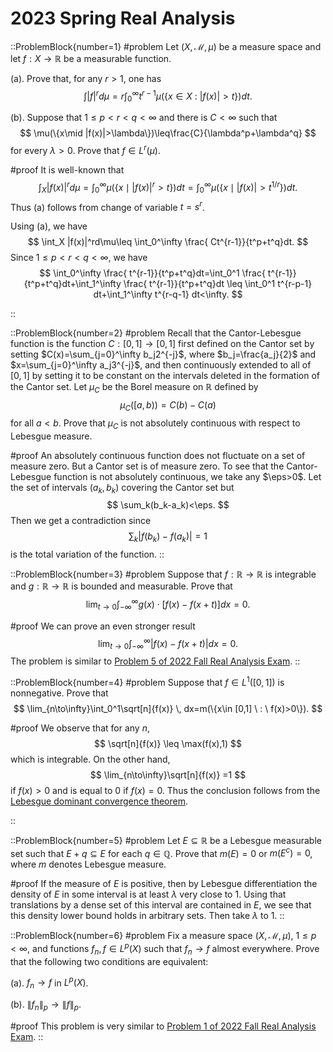 # 2023 Spring Real Analysis

::ProblemBlock{number=1}
#problem
 Let $(X, \mathcal{M}, \mu)$ be a measure space and let $f : X \to\mathbb{R}$ be a measurable function.


(a). Prove that, for any $r>1$, one has 
$$
\int |f|^rd\mu=r\int_0^\infty t^{r-1}\mu(\{x\in X \ : \ |f(x)|>t\})dt.
$$

(b). Suppose that $1\leq p<r<q<\infty$ and there is $C<\infty$ such that
$$
\mu(\{x\mid |f(x)|>\lambda\})\leq\frac{C}{\lambda^p+\lambda^q}
$$
for every $\lambda>0$.  Prove that $f\in L^r(\mu)$.


#proof
It is well-known that 
$$
\int_X |f(x)|^rd\mu =\int_0^\infty   \mu(\{x\mid |f(x)|^r>t\})dt=\int_0^\infty   \mu(\{x\mid |f(x)|>t^{1/r}\})dt.
$$
Thus (a) follows from change of variable $t=s^r$.

Using (a), we have
$$
\int_X |f(x)|^rd\mu\leq \int_0^\infty \frac{ Ct^{r-1}}{t^p+t^q}dt.
$$
Since $1\leq p<r<q<\infty$, we have
$$
\int_0^\infty \frac{ t^{r-1}}{t^p+t^q}dt=\int_0^1 \frac{ t^{r-1}}{t^p+t^q}dt+\int_1^\infty \frac{ t^{r-1}}{t^p+t^q}dt
\leq \int_0^1 t^{r-p-1} dt+\int_1^\infty t^{r-q-1} dt<\infty.
$$

::

::ProblemBlock{number=2}
#problem
Recall that the Cantor-Lebesgue function is the function $C:[0,1]\to [0,1]$ first defined on the Cantor set by setting $C(x)=\sum_{j=0}^\infty b_j2^{-j}$, where $b_j=\frac{a_j}{2}$ and $x=\sum_{j=0}^\infty a_j3^{-j}$, and then continuously extended to all of $[0,1]$ by setting it to be constant on the intervals deleted in the formation of the Cantor set.  Let $\mu_C$ be the Borel measure on $\mathbb{R}$ defined by
$$\mu_C([a,\,b)) = C(b)-C(a)$$
for all $a < b$. Prove that $\mu_C$ is not absolutely continuous with respect to Lebesgue measure.


#proof
An absolutely continuous function does not fluctuate on a set of measure zero. But a Cantor set is of measure zero.
 To see that the Cantor-Lebesgue  function is not absolutely continuous, we take  any $\eps>0$. Let the set of intervals $(a_k,b_k)$ covering the Cantor set but 
$$
\sum_k(b_k-a_k)<\eps.
$$
Then we get a contradiction since 
$$
\sum_k|f(b_k)-f(a_k)|=1
$$
is the total variation of the function.
::

::ProblemBlock{number=3}
#problem
Suppose that $f:\mathbb{R}\to \mathbb{R}$ is integrable and $g:\mathbb{R}\to \mathbb{R}$ is bounded and measurable.  Prove that
$$
\lim_{t\to 0}\int_{-\infty}^\infty g(x)\cdot [f(x)-f(x+t)]dx=0.
$$

#proof
We can prove an even stronger result
$$
\lim_{t\to 0}\int_{-\infty}^\infty |f(x)-f(x+t)|dx=0.
$$
The problem is similar to [Problem 5 of 2022 Fall Real Analysis Exam](/posts/real-analysis/2022-fall).
::

::ProblemBlock{number=4}
#problem
 Suppose that $f\in L^1([0,1])$ is nonnegative. Prove that 
$$
\lim_{n\to\infty}\int_0^1\sqrt[n]{f(x)} \, dx=m(\{x\in [0,1] \ : \  f(x)>0\}).
$$



#proof
We observe that for any $n$, 
$$
\sqrt[n]{f(x)} \leq \max(f(x),1)
$$
which is integrable. On the other hand, 
$$
\lim_{n\to\infty}\sqrt[n]{f(x)} =1
$$
if $f(x)>0$ and is equal to $0$ if $f(x)=0$. Thus the conclusion follows from the [Lebesgue dominant convergence theorem](https://en.wikipedia.org/wiki/Dominated_convergence_theorem). 

::

::ProblemBlock{number=5}
#problem
 Let $E \subseteq \mathbb{R}$ be a Lebesgue measurable set such that
$E + q \subseteq E$ for each $q \in \mathbb{Q}$. Prove that $m(E)=0$ or $m(E^c)=0$, where $m$ denotes Lebesgue measure.


#proof
If the measure of $E$ is positive, then by Lebesgue differentiation the density of $E$ in some interval is at least $\lambda$ very close to $1$. Using that translations by a dense set of this interval are contained in $E$, we see that this density lower bound holds in arbitrary sets. Then take $\lambda$ to $1$.
::

 

::ProblemBlock{number=6}
#problem
Fix a measure space $(X,\mathcal{M},\mu)$, $1\leq p<\infty$, and functions $f_n,f\in L^p(X)$ such that $f_n\to f$ almost everywhere.  Prove that the following two conditions are equivalent:

(a). $f_n\to f$ in $L^p(X)$.

(b). $\|f_n\|_{p}\to \|f\|_p$.
 



            

#proof
This problem is very similar to [Problem 1 of 2022 Fall Real Analysis Exam](/posts/real-analysis/2022-fall).
::
